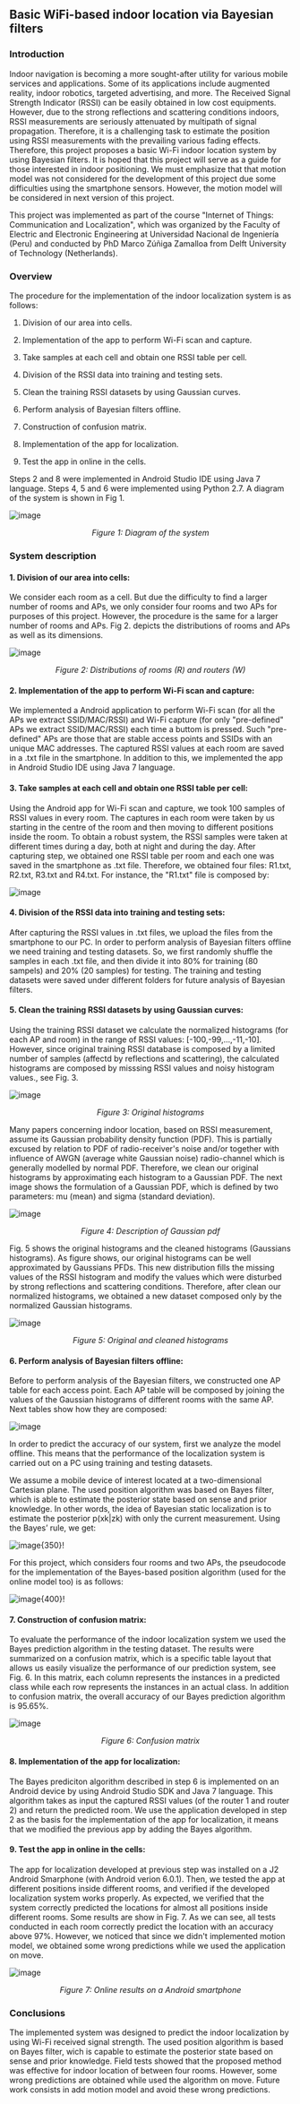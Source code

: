 
## Basic WiFi-based indoor location via Bayesian filters ##


### Introduction ###

Indoor navigation is becoming a more sought-after utility for various mobile services and applications. Some of its applications include augmented reality, indoor robotics, targeted advertising, and more. The Received Signal Strength Indicator (RSSI) can be easily obtained in low cost equipments. However, due to the strong reflections and scattering conditions indoors, RSSI measurements are seriously attenuated by multipath of signal propagation. Therefore, it is a challenging task to estimate the position using RSSI measurements with the prevailing various fading effects. Therefore, this project proposes a basic Wi-Fi indoor location system by using Bayesian filters. It is hoped that this project will serve as a guide for those interested in indoor positioning. We must emphasize that that motion model was not considered for the development of this project due some difficulties using the smartphone sensors. However, the motion model will be considered in next version of this project.

This project was implemented as part of the course "Internet of Things: Communication and Localization", which was organized by the Faculty of Electric and Electronic Engineering at Universidad Nacional de Ingeniería (Peru) and conducted by PhD Marco Zúñiga Zamalloa from Delft University of Technology (Netherlands).


### Overview ###

The procedure for the implementation of the indoor localization system is as follows:

1. Division of our area into cells.

2. Implementation of the app to perform Wi-Fi scan and capture.

3. Take samples at each cell and obtain one RSSI table per cell.

4. Division of the RSSI data into training and testing sets.

5. Clean the training RSSI datasets by using Gaussian curves.

6. Perform analysis of Bayesian filters offline.

7. Construction of confusion matrix.

8. Implementation of the app for localization.

9. Test the app in online in the cells.

Steps 2 and 8 were implemented in Android Studio IDE using Java 7 language. Steps 4, 5 and 6 were implemented using Python 2.7. A diagram of the system is shown in Fig 1.

![image](/posts/projects/2018-09_basic-wifi-based-indoor-location-via-bayesian-filters/diagram.png)

<p style="text-align:center;"><i>Figure 1: Diagram of the system</i></p>


### System description ###


#### 1. Division of our area into cells: ####

We consider each room as a cell. But due the difficulty to find a larger number of rooms and APs, we only consider four rooms and two APs for purposes of this project. However, the procedure is the same for a larger number of rooms and APs. Fig 2. depicts the distributions of rooms and APs as well as its dimensions.

![image](/posts/projects/2018-09_basic-wifi-based-indoor-location-via-bayesian-filters/rooms.png)

<p style="text-align:center;"><i>Figure 2: Distributions of rooms (R) and routers (W)</i></p>


#### 2. Implementation of the app to perform Wi-Fi scan and capture: ####

We implemented a Android application to perform Wi-Fi scan (for all the APs we extract SSID/MAC/RSSI) and Wi-Fi capture (for only "pre-defined" APs we extract SSID/MAC/RSSI) each time a buttom is pressed. Such "pre-defined" APs are those that are stable access points and SSIDs with an unique MAC addresses. The captured RSSI values at each room are saved in a .txt file in the smartphone. In addition to this, we implemented the app in Android Studio IDE using Java 7 language.


#### 3. Take samples at each cell and obtain one RSSI table per cell: ####

Using the Android app for Wi-Fi scan and capture, we took 100 samples of RSSI values in every room. The captures in each room were taken by us starting in the centre of the room and then moving to different positions inside the room. To obtain a robust system, the RSSI samples were taken at different times during a day, both at night and during the day. After capturing step, we obtained one RSSI table per room and each one was saved in the smartphone as .txt file. Therefore, we obtained four files: R1.txt, R2.txt, R3.txt and R4.txt. For instance, the "R1.txt" file is composed by:

![image](/posts/projects/2018-09_basic-wifi-based-indoor-location-via-bayesian-filters/R1txt.png)


#### 4. Division of the RSSI data into training and testing sets: ####

After capturing the RSSI values in .txt files, we upload the files from the smartphone to our PC. In order to perform analysis of Bayesian filters offline we need training and testing datasets. So, we first randomly shuffle the samples in each .txt file, and then divide it into 80% for training (80 sampels) and 20% (20 samples) for testing. The training and testing datasets were saved under different folders for future analysis of Bayesian filters.


#### 5. Clean the training RSSI datasets by using Gaussian curves: ####

Using the training RSSI dataset we calculate the normalized histograms (for each AP and room) in the range of RSSI values: [-100,-99,...,-11,-10]. However, since original training RSSI database is composed by a limited number of samples (affectd by reflections and scattering), the calculated histograms are composed by misssing RSSI values and noisy histogram values., see Fig. 3.

![image](/posts/projects/2018-09_basic-wifi-based-indoor-location-via-bayesian-filters/histograms0.png)

<p style="text-align:center;"><i>Figure 3: Original histograms</i></p>

Many papers concerning indoor location, based on RSSI measurement, assume its Gaussian probability density function (PDF). This is partially excused by
relation to PDF of radio-receiver's noise and/or together with influence of AWGN (average white Gaussian noise) radio-channel which is generally modelled by normal PDF. Therefore, we clean our original histograms by approximating each histogram to a Gaussian PDF. The next image shows the formulation of a Gaussian PDF, which is defined by two parameters: mu (mean) and sigma (standard deviation).

![image](/posts/projects/2018-09_basic-wifi-based-indoor-location-via-bayesian-filters/gaussian.png)

<p style="text-align:center;"><i>Figure 4: Description of Gaussian pdf</i></p>

Fig. 5 shows the original histograms and the cleaned histograms (Gaussians histograms). As figure shows, our original histograms can be well approximated by Gaussians PFDs. This new distribution fills the missing values of the RSSI histogram and modify the values which were disturbed by strong reflections and scattering conditions. Therefore, after clean our normalized histograms, we obtained a new dataset composed only by the normalized Gaussian histograms.

![image](/posts/projects/2018-09_basic-wifi-based-indoor-location-via-bayesian-filters/histograms1.png)

<p style="text-align:center;"><i>Figure 5: Original and cleaned histograms</i></p>


#### 6. Perform analysis of Bayesian filters offline: ####

Before to perform analysis of the Bayesian filters, we constructed one AP table for each access point. Each AP table will be composed by joining the values of the Gaussian histograms of different rooms with the same AP. Next tables show how they are composed:

![image](/posts/projects/2018-09_basic-wifi-based-indoor-location-via-bayesian-filters/histogram_tables.png)

In order to predict the accuracy of our system, first we analyze the model offline. This means that the performance of the localization system is carried out on a PC using training and testing datasets.

We assume a mobile device of interest located at a two-dimensional Cartesian plane. The used position algorithm was based on Bayes filter, which is able to estimate the posterior state based on sense and prior knowledge. In other words, the idea of Bayesian static localization is to estimate the posterior p(xk|zk) with only the current measurement. Using the Bayes’ rule, we get:

![image](/posts/projects/2018-09_basic-wifi-based-indoor-location-via-bayesian-filters/formula_bayes.png){350}!

For this project, which considers four rooms and two APs, the pseudocode for the implementation of the Bayes-based position algorithm (used for the online model too) is as follows:

![image](/posts/projects/2018-09_basic-wifi-based-indoor-location-via-bayesian-filters/pseudocode_prediction.png){400}!


#### 7. Construction of confusion matrix: ####

To evaluate the performance of the indoor localization system we used the Bayes prediction algorithm in the testing dataset. The results were summarized on a confusion matrix, which is a specific table layout that allows us easily visualize the performance of our prediction system, see Fig. 6. In this matrix, each column represents the instances in a predicted class while each row represents the instances in an actual class. In addition to confusion matrix, the overall accuracy of our Bayes prediction algorithm is 95.65%.

![image](/posts/projects/2018-09_basic-wifi-based-indoor-location-via-bayesian-filters/confusion_matrix.png)

<p style="text-align:center;"><i>Figure 6: Confusion matrix</i></p>


#### 8. Implementation of the app for localization: ####

The Bayes prediciton algorithm described in step 6 is implemented on an Android device by using Android Studio SDK and Java 7 language. This algorithm takes as input the captured RSSI values (of the router 1 and router 2) and return the predicted room. We use the application developed in step 2 as the basis for the implementation of the app for localization, it means that we modified the previous app by adding the Bayes algorithm.


#### 9. Test the app in online in the cells: ####

The app for localization developed at previous step was installed on a J2 Android Smarphone (with Android verion 6.0.1). Then, we tested the app at different positions inside different rooms, and verified if the developed localization system works properly. As expected, we verified that the system correctly predicted the locations for almost all positions inside different rooms. Some results are show in Fig. 7. As we can see, all tests conducted in each room correctly predict the location with an accuracy above 97%. However, we noticed that since we didn't implemented motion model, we obtained some wrong predictions while we used the application on move.

![image](/posts/projects/2018-09_basic-wifi-based-indoor-location-via-bayesian-filters/results.png)

<p style="text-align:center;"><i>Figure 7: Online results on a Android smartphone</i></p>


### Conclusions ###

The implemented system was designed to predict the indoor localization by using Wi-Fi received signal strength. The used position algorithm is based on Bayes filter, wich is capable to estimate the posterior state based on sense and prior knowledge. Field tests showed that the proposed method was effective for indoor location of between four rooms. However, some wrong predictions are obtained while used the algorithm on move. Future work consists in add motion model and avoid these wrong predictions.


